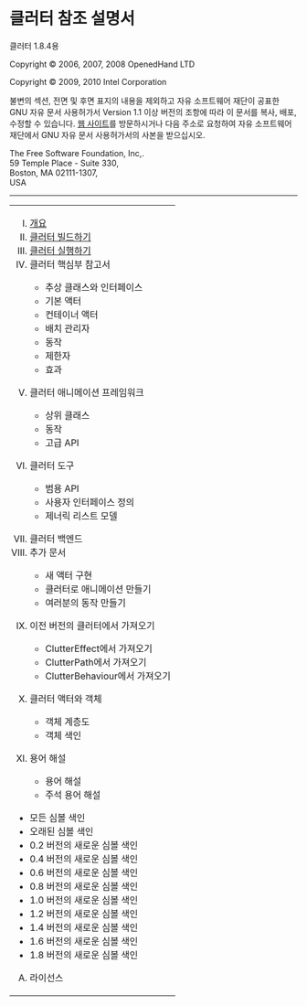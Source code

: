 # 클러터 참조 설명서 #

클러터 1.8.4용

Copyright &copy; 2006, 2007, 2008 OpenedHand LTD

Copyright &copy; 2009, 2010 Intel Corporation

불변의 섹션, 전면 및 후면 표지의 내용을 제외하고 자유 소프트웨어 재단이 공표한 GNU 자유 문서 사용허가서 Version 1.1 이상 버전의 조항에 따라 이 문서를 복사, 배포, 수정할 수 있습니다. [웹 사이트](http://www.fsf.org)를 방문하시거나 다음 주소로 요청하여 자유 소프트웨어 재단에서 GNU 자유 문서 사용허가서의 사본을 받으십시오.

The Free Software Foundation, Inc,.<br/>
59 Temple Place - Suite 330,<br/>
Boston, MA 02111-1307,<br/>
USA

----

<table border=0 width="100%">
<tr><td>
<ol type="I">
	<li><a href="./chap1.markdown">개요</a></li>
	<li><a href="./chap2.markdown">클러터 빌드하기</a></li>
	<li><a href="./chap3.markdown">클러터 실행하기</a></li>
	<li>클러터 핵심부 참고서</li>
	<ul>
		<li>추상 클래스와 인터페이스</li>
		<li>기본 액터</li>
		<li>컨테이너 액터</li>
		<li>배치 관리자</li>
		<li>동작</li>
		<li>제한자</li>
		<li>효과</li>
	</ul>
</ol>
<ol type="I" start="5">
	<li>클러터 애니메이션 프레임워크</li>
	<ul>
		<li>상위 클래스</li>
		<li>동작</li>
		<li>고급 API</li>
	</ul>
</ol>
<ol type="I" start="6">
	<li>클러터 도구</li>
	<ul>
		<li>범용 API</li>
		<li>사용자 인터페이스 정의</li>
		<li>제너릭 리스트 모델</li>
	</ul>
</ol>
<ol type="I" start="7">
	<li>클러터 백엔드</li>
	<li>추가 문서</li>
	<ul>
		<li>새 액터 구현</li>
		<li>클러터로 애니메이션 만들기</li>
		<li>여러분의 동작 만들기</li>
	</ul>
</ol>
<ol type="I" start="9">
	<li>이전 버전의 클러터에서 가져오기</li>
	<ul>
		<li>ClutterEffect에서 가져오기</li>
		<li>ClutterPath에서 가져오기</li>
		<li>ClutterBehaviour에서 가져오기</li>
	</ul>
</ol>
<ol type="I" start="10">
	<li>클러터 액터와 객체</li>
	<ul>
		<li>객체 계층도</li>
		<li>객체 색인</li>
	</ul>
</ol>
<ol type="I" start="11">
	<li>용어 해설</li>
	<ul>
		<li>용어 해설</li>
		<li>주석 용어 해설</li>
	</ul>
</ol>

<ul>
	<li>모든 심볼 색인</li>
	<li>오래된 심볼 색인</li>
	<li>0.2 버전의 새로운 심볼 색인</li>
	<li>0.4 버전의 새로운 심볼 색인</li>
	<li>0.6 버전의 새로운 심볼 색인</li>
	<li>0.8 버전의 새로운 심볼 색인</li>
	<li>1.0 버전의 새로운 심볼 색인</li>
	<li>1.2 버전의 새로운 심볼 색인</li>
	<li>1.4 버전의 새로운 심볼 색인</li>
	<li>1.6 버전의 새로운 심볼 색인</li>
	<li>1.8 버전의 새로운 심볼 색인</li>
</ul>

<ol type="A">
	<li>라이선스</li>
</ol>

</td></tr>
</table>


